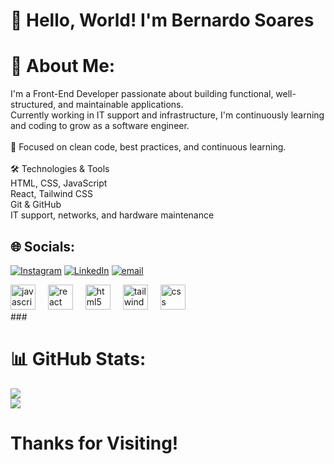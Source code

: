 # 👋 Hello, World! I'm Bernardo Soares


# 💫 About Me:
I'm a Front-End Developer passionate about building functional, well-structured, and maintainable applications.<br>Currently working in IT support and infrastructure, I'm continuously learning and coding to grow as a software engineer.<br><br>🎯 Focused on clean code, best practices, and continuous learning.<br><br>🛠️ Technologies & Tools<br>HTML, CSS, JavaScript<br>React, Tailwind CSS<br>Git & GitHub<br>IT support, networks, and hardware maintenance


## 🌐 Socials:<br>
[![Instagram](https://img.shields.io/badge/Instagram-%23E4405F.svg?logo=Instagram&logoColor=white)](https://instagram.com/_soaresbernardo) [![LinkedIn](https://img.shields.io/badge/LinkedIn-%230077B5.svg?logo=linkedin&logoColor=white)](https://linkedin.com/in/https://www.linkedin.com/in/bernardo-soares-150096364/) [![email](https://img.shields.io/badge/Email-D14836?logo=gmail&logoColor=white)](mailto:bernardo.soares30@outlook.com) 

<div align="left">
  <img src="https://cdn.jsdelivr.net/gh/devicons/devicon/icons/javascript/javascript-original.svg" height="40" alt="javascript logo"  />
  <img width="12" />
  <img src="https://cdn.jsdelivr.net/gh/devicons/devicon/icons/react/react-original.svg" height="40" alt="react logo"  />
  <img width="12" />
  <img src="https://cdn.jsdelivr.net/gh/devicons/devicon/icons/html5/html5-original.svg" height="40" alt="html5 logo"  />
  <img width="12" />
  <img src="https://cdn.simpleicons.org/tailwindcss/06B6D4" height="40" alt="tailwindcss logo"  />
  <img width="12" />
  <img src="https://cdn.jsdelivr.net/gh/devicons/devicon/icons/css3/css3-original.svg" height="40" alt="css logo"  />
</div>
###

# 📊 GitHub Stats:<br>
![](https://github-readme-stats.vercel.app/api?username=Dev-Soares&theme=dark&hide_border=false&include_all_commits=false&count_private=false)<br/>
![](https://nirzak-streak-stats.vercel.app/?user=Dev-Soares&theme=dark&hide_border=false)<br/>


# Thanks for Visiting!
